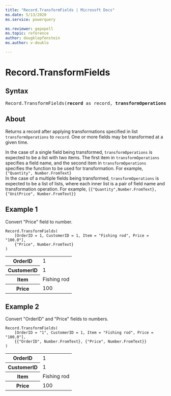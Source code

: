 ```yaml
---
title: "Record.TransformFields | Microsoft Docs"
ms.date: 5/13/2020
ms.service: powerquery

ms.reviewer: gepopell
ms.topic: reference
author: dougklopfenstein
ms.author: v-douklo

---
```

# Record.TransformFields

## Syntax

<pre>
Record.TransformFields(<b>record</b> as record, <b>transformOperations</b> as list, optional <b>missingField</b> as nullable number) as record
</pre>

## About
Returns a record after applying transformations specified in list `transformOperations` to `record`. One or more fields may be transformed at a given time. <div>In the case of a single field being transformed, `transformOperations` is expected to be a list with two items. The first item in `transformOperations` specifies a field name, and the second item in `transformOperations` specifies the function to be used for transformation. For example, `{"Quantity", Number.FromText}`</div> <div>In the case of a multiple fields being transformed, `transformOperations` is expected to be a list of lists, where each inner list is a pair of field name and transformation operation. For example, `{{"Quantity",Number.FromText},{"UnitPrice", Number.FromText}}`</div>

## Example 1
Convert "Price" field to number.

```powerquery-m
Record.TransformFields(
    [OrderID = 1, CustomerID = 1, Item = "Fishing rod", Price = "100.0"],
    {"Price", Number.FromText}
)
```

<table> <tr> <th>OrderID</th> <td>1</td> </tr> <tr> <th>CustomerID</th> <td>1</td> </tr> <tr> <th>Item</th> <td>Fishing rod</td> </tr> <tr> <th>Price</th> <td>100</td> </tr> </table>

## Example 2
Convert "OrderID" and "Price" fields to numbers.

```powerquery-m
Record.TransformFields(
    [OrderID = "1", CustomerID = 1, Item = "Fishing rod", Price = "100.0"], 
    {{"OrderID", Number.FromText}, {"Price", Number.FromText}}
)
```

<table> <tr> <th>OrderID</th> <td>1</td> </tr> <tr> <th>CustomerID</th> <td>1</td> </tr> <tr> <th>Item</th> <td>Fishing rod</td> </tr> <tr> <th>Price</th> <td>100</td> </tr> </table>
